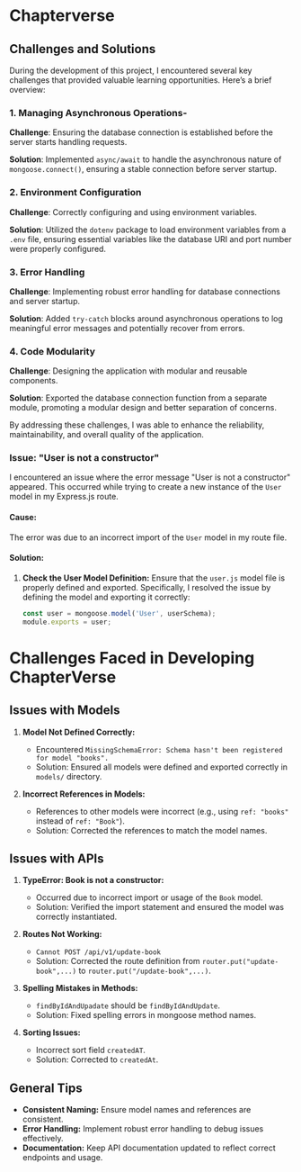 # Chapterverse
## Challenges and Solutions

During the development of this project, I encountered several key challenges that provided valuable learning opportunities. Here’s a brief overview:

### 1. Managing Asynchronous Operations-

**Challenge**: Ensuring the database connection is established before the server starts handling requests.

**Solution**: Implemented `async/await` to handle the asynchronous nature of `mongoose.connect()`, ensuring a stable connection before server startup.

### 2. Environment Configuration

**Challenge**: Correctly configuring and using environment variables.

**Solution**: Utilized the `dotenv` package to load environment variables from a `.env` file, ensuring essential variables like the database URI and port number were properly configured.

### 3. Error Handling

**Challenge**: Implementing robust error handling for database connections and server startup.

**Solution**: Added `try-catch` blocks around asynchronous operations to log meaningful error messages and potentially recover from errors.

### 4. Code Modularity

**Challenge**: Designing the application with modular and reusable components.

**Solution**: Exported the database connection function from a separate module, promoting a modular design and better separation of concerns.

By addressing these challenges, I was able to enhance the reliability, maintainability, and overall quality of the application.

### Issue: "User is not a constructor"

I encountered an issue where the error message "User is not a constructor" appeared. This occurred while trying to create a new instance of the `User` model in my Express.js route.

#### Cause:
The error was due to an incorrect import of the `User` model in my route file.

#### Solution:
1. **Check the User Model Definition:**
   Ensure that the `user.js` model file is properly defined and exported. Specifically, I resolved the issue by defining the model and exporting it correctly:
   ```javascript
   const user = mongoose.model('User', userSchema);
   module.exports = user;

# Challenges Faced in Developing ChapterVerse

## Issues with Models
1. **Model Not Defined Correctly:**
   - Encountered `MissingSchemaError: Schema hasn't been registered for model "books".`
   - Solution: Ensured all models were defined and exported correctly in `models/` directory.

2. **Incorrect References in Models:**
   - References to other models were incorrect (e.g., using `ref: "books"` instead of `ref: "Book"`).
   - Solution: Corrected the references to match the model names.

## Issues with APIs
1. **TypeError: Book is not a constructor:**
   - Occurred due to incorrect import or usage of the `Book` model.
   - Solution: Verified the import statement and ensured the model was correctly instantiated.

2. **Routes Not Working:**
   - `Cannot POST /api/v1/update-book`
   - Solution: Corrected the route definition from `router.put("update-book",...)` to `router.put("/update-book",...)`.

3. **Spelling Mistakes in Methods:**
   - `findByIdAndUpadate` should be `findByIdAndUpdate`.
   - Solution: Fixed spelling errors in mongoose method names.

4. **Sorting Issues:**
   - Incorrect sort field `createdAT`.
   - Solution: Corrected to `createdAt`.

## General Tips
- **Consistent Naming:** Ensure model names and references are consistent.
- **Error Handling:** Implement robust error handling to debug issues effectively.
- **Documentation:** Keep API documentation updated to reflect correct endpoints and usage.
